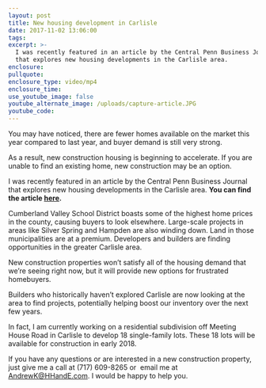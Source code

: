 ```yaml
---
layout: post
title: New housing development in Carlisle
date: 2017-11-02 13:06:00
tags:
excerpt: >-
  I was recently featured in an article by the Central Penn Business Journal
  that explores new housing developments in the Carlisle area.
enclosure:
pullquote:
enclosure_type: video/mp4
enclosure_time:
use_youtube_image: false
youtube_alternate_image: /uploads/capture-article.JPG
youtube_code:
---
```



You may have noticed, there are fewer homes available on the market this year compared to last year, and buyer demand is still very strong.

As a result, new construction housing is beginning to accelerate. If you are unable to find an existing home, new construction may be an option.

I was recently featured in an article by the Central Penn Business Journal that explores new housing developments in the Carlisle area. **You can find the article [here](https://s3.amazonaws.com/vyralmarketing/Andrew+Kronenberg+/Westward+Homes+Final.pdf).**

Cumberland Valley School District boasts some of the highest home prices in the county, causing buyers to look elsewhere. Large-scale projects in areas like Silver Spring and Hampden are also winding down. Land in those municipalities are at a premium. Developers and builders are finding opportunities in the greater Carlisle area.

New construction properties won’t satisfy all of the housing demand that we’re seeing right now, but it will provide new options for frustrated homebuyers.

Builders who historically haven’t explored Carlisle are now looking at the area to find projects, potentially helping boost our inventory over the next few years.

In fact, I am currently working on a residential subdivision off Meeting House Road in Carlisle to develop 18 single-family lots. These 18 lots will be available for construction in early 2018.

If you have any questions or are interested in a new construction property, just give me a call at (717) 609-8265 or  email me at AndrewK@HHandE.com. I would be happy to help you.